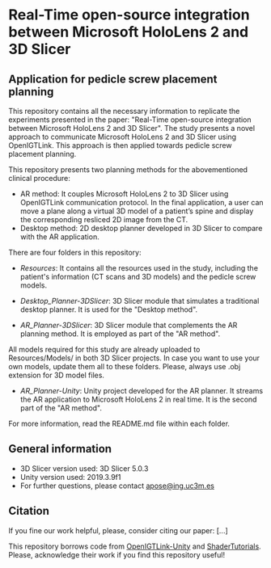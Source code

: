 # Real-Time open-source integration between Microsoft HoloLens 2 and 3D Slicer
## Application for pedicle screw placement planning

This repository contains all the necessary information to replicate the experiments presented in the paper: "Real-Time open-source integration between Microsoft HoloLens 2 and 3D Slicer".
The study presents a novel approach to communicate Microsoft HoloLens 2 and 3D Slicer using OpenIGTLink. This approach is then applied towards pedicle screw placement planning.


This repository presents two planning methods for the abovementioned clinical procedure:

 - AR method: It couples Microsoft HoloLens 2 to 3D Slicer using OpenIGTLink communication protocol. In the final application, a user can move a plane along a virtual 3D model of a patient’s spine and display the corresponding resliced 2D image from the CT.
 - Desktop method: 2D desktop planner developed in 3D Slicer to compare with the AR application.

There are four folders in this repository:

 - *Resources*: It contains all the resources used in the study, including the patient's information (CT scans and 3D models) and the pedicle screw models.

 - *Desktop_Planner-3DSlicer*: 3D Slicer module that simulates a traditional desktop planner. It is used for the "Desktop method".

 - *AR_Planner-3DSlicer*: 3D Slicer module that complements the AR planning method. It is employed as part of the "AR method".

All models required for this study are already uploaded to Resources/Models/ in both 3D Slicer projects. In case you want to use your own models, update them all to these folders. Please, always use .obj extension for 3D model files.

 - *AR_Planner-Unity*: Unity project developed for the AR planner. It streams the AR application to Microsoft HoloLens 2 in real time. It is the second part of the "AR method".


For more information, read the README.md file within each folder.



## General information
 - 3D Slicer version used: 3D Slicer 5.0.3
 - Unity version used: 2019.3.9f1
 - For further questions, please contact apose@ing.uc3m.es

## Citation
If you fine our work helpful, please, consider citing our paper:
[...]

This repository borrows code from [OpenIGTLink-Unity](https://github.com/franklinwk/OpenIGTLink-Unity) and [ShaderTutorials](https://github.com/ronja-tutorials/ShaderTutorials). Please, acknowledge their work if you find this repository useful!
